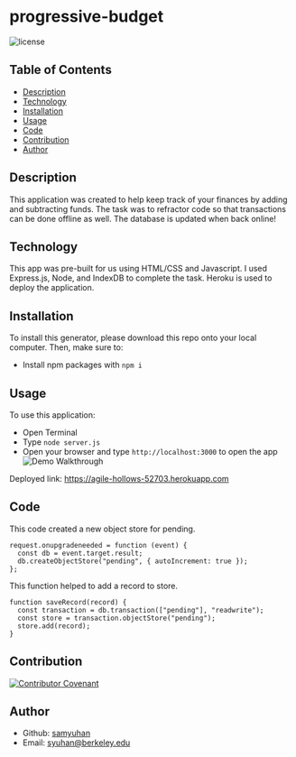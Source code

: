 # progressive-budget
![license](https://img.shields.io/badge/license-MIT-blue)

## Table of Contents 
- [Description](#description)
- [Technology](#technology)
- [Installation](#installation)
- [Usage](#usage)
- [Code](#code)
- [Contribution](#contribution)
- [Author](#author)

## Description
This application was created to help keep track of your finances by adding and subtracting funds. The task was to refractor code so that transactions can be done offline as well. The database is updated when back online!

## Technology
This app was pre-built for us using HTML/CSS and Javascript. I used Express.js, Node, and IndexDB to complete the task. Heroku is used to deploy the application.

## Installation
To install this generator, please download this repo onto your local computer. Then, make sure to:
- Install npm packages with `npm i`

## Usage
To use this application: 
- Open Terminal
- Type `node server.js` 
- Open your browser and type `http://localhost:3000` to open the app
![Demo Walkthrough](./assets/demo.gif)

Deployed link: https://agile-hollows-52703.herokuapp.com

## Code
This code created a new object store for pending.
```
request.onupgradeneeded = function (event) {
  const db = event.target.result;
  db.createObjectStore("pending", { autoIncrement: true });
};
```

This function helped to add a record to store.
```
function saveRecord(record) {
  const transaction = db.transaction(["pending"], "readwrite");
  const store = transaction.objectStore("pending");
  store.add(record);
}
```

## Contribution
[![Contributor Covenant](https://img.shields.io/badge/Contributor%20Covenant-2.0-4baaaa.svg)](code_of_conduct.md)

## Author
- Github: [samyuhan](https://github.com/samyuhan)
- Email: syuhan@berkeley.edu